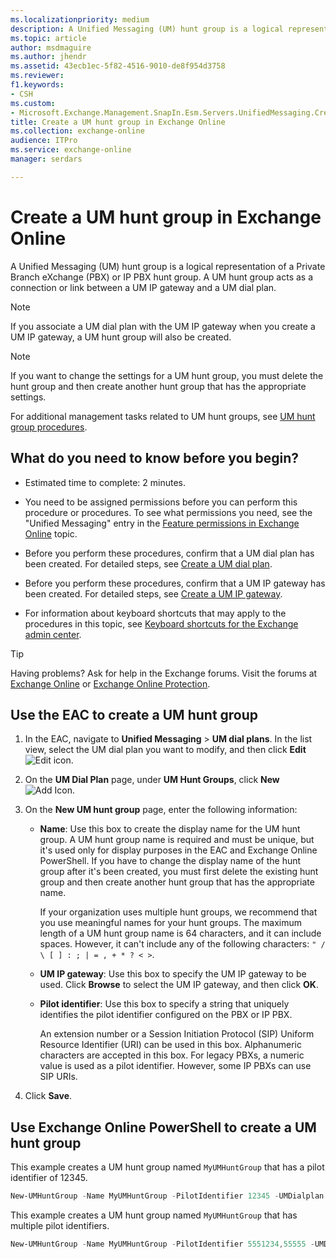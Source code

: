 ```yaml
---
ms.localizationpriority: medium
description: A Unified Messaging (UM) hunt group is a logical representation of a Private Branch eXchange (PBX) or IP PBX hunt group. A UM hunt group acts as a connection or link between a UM IP gateway and a UM dial plan.
ms.topic: article
author: msdmaguire
ms.author: jhendr
ms.assetid: 43ecb1ec-5f82-4516-9010-de8f954d3758
ms.reviewer: 
f1.keywords:
- CSH
ms.custom:
- Microsoft.Exchange.Management.SnapIn.Esm.Servers.UnifiedMessaging.CreateUMHuntGroupWizardForm.CreateUMHuntGroupWizardPage1
title: Create a UM hunt group in Exchange Online
ms.collection: exchange-online
audience: ITPro
ms.service: exchange-online
manager: serdars

---
```


# Create a UM hunt group in Exchange Online

A Unified Messaging (UM) hunt group is a logical representation of a Private Branch eXchange (PBX) or IP PBX hunt group. A UM hunt group acts as a connection or link between a UM IP gateway and a UM dial plan.

> [!NOTE]
> If you associate a UM dial plan with the UM IP gateway when you create a UM IP gateway, a UM hunt group will also be created.

> [!NOTE]
> If you want to change the settings for a UM hunt group, you must delete the hunt group and then create another hunt group that has the appropriate settings.

For additional management tasks related to UM hunt groups, see [UM hunt group procedures](um-hunt-group-procedures.md).

## What do you need to know before you begin?

- Estimated time to complete: 2 minutes.

- You need to be assigned permissions before you can perform this procedure or procedures. To see what permissions you need, see the "Unified Messaging" entry in the [Feature permissions in Exchange Online](../../permissions-exo/feature-permissions.md) topic.

- Before you perform these procedures, confirm that a UM dial plan has been created. For detailed steps, see [Create a UM dial plan](create-um-dial-plan.md).

- Before you perform these procedures, confirm that a UM IP gateway has been created. For detailed steps, see [Create a UM IP gateway](create-um-ip-gateway.md).

- For information about keyboard shortcuts that may apply to the procedures in this topic, see [Keyboard shortcuts for the Exchange admin center](../../accessibility/keyboard-shortcuts-in-admin-center.md).

> [!TIP]
> Having problems? Ask for help in the Exchange forums. Visit the forums at [Exchange Online](https://social.technet.microsoft.com/forums/msonline/home?forum=onlineservicesexchange) or [Exchange Online Protection](https://social.technet.microsoft.com/forums/forefront/home?forum=FOPE).

## Use the EAC to create a UM hunt group

1. In the EAC, navigate to **Unified Messaging** \> **UM dial plans**. In the list view, select the UM dial plan you want to modify, and then click **Edit** ![Edit icon](../../media/ITPro_EAC_EditIcon.gif).

2. On the **UM Dial Plan** page, under **UM Hunt Groups**, click **New** ![Add Icon](../../media/ITPro_EAC_AddIcon.gif).

3. On the **New UM hunt group** page, enter the following information:

   - **Name**: Use this box to create the display name for the UM hunt group. A UM hunt group name is required and must be unique, but it's used only for display purposes in the EAC and Exchange Online PowerShell. If you have to change the display name of the hunt group after it's been created, you must first delete the existing hunt group and then create another hunt group that has the appropriate name.

     If your organization uses multiple hunt groups, we recommend that you use meaningful names for your hunt groups. The maximum length of a UM hunt group name is 64 characters, and it can include spaces. However, it can't include any of the following characters: `" / \ [ ] : ; | = , + * ? < >`.

   - **UM IP gateway**: Use this box to specify the UM IP gateway to be used. Click **Browse** to select the UM IP gateway, and then click **OK**.

   - **Pilot identifier**: Use this box to specify a string that uniquely identifies the pilot identifier configured on the PBX or IP PBX.

     An extension number or a Session Initiation Protocol (SIP) Uniform Resource Identifier (URI) can be used in this box. Alphanumeric characters are accepted in this box. For legacy PBXs, a numeric value is used as a pilot identifier. However, some IP PBXs can use SIP URIs.

4. Click **Save**.

## Use Exchange Online PowerShell to create a UM hunt group

This example creates a UM hunt group named `MyUMHuntGroup` that has a pilot identifier of 12345.

```PowerShell
New-UMHuntGroup -Name MyUMHuntGroup -PilotIdentifier 12345 -UMDialplan MyUMDialPlan -UMIPGateway MyUMIPGateway
```

This example creates a UM hunt group named `MyUMHuntGroup` that has multiple pilot identifiers.

```PowerShell
New-UMHuntGroup -Name MyUMHuntGroup -PilotIdentifier 5551234,55555 -UMDialplan MyUMDialPlan -UMIPGateway MyUMIPGateway
```

